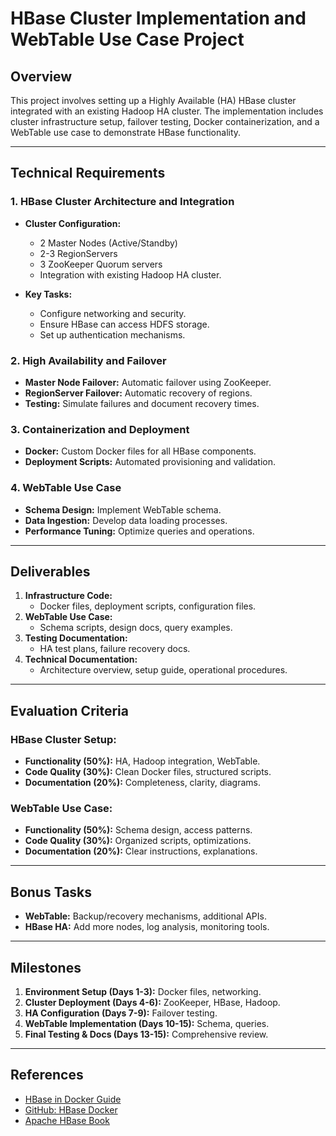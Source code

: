 # HBase Cluster Implementation and WebTable Use Case Project

## Overview
This project involves setting up a Highly Available (HA) HBase cluster integrated with an existing Hadoop HA cluster. The implementation includes cluster infrastructure setup, failover testing, Docker containerization, and a WebTable use case to demonstrate HBase functionality.

---

## Technical Requirements

### 1. HBase Cluster Architecture and Integration
- **Cluster Configuration:**
  - 2 Master Nodes (Active/Standby)
  - 2-3 RegionServers
  - 3 ZooKeeper Quorum servers
  - Integration with existing Hadoop HA cluster.

- **Key Tasks:**
  - Configure networking and security.
  - Ensure HBase can access HDFS storage.
  - Set up authentication mechanisms.

### 2. High Availability and Failover
- **Master Node Failover:** Automatic failover using ZooKeeper.
- **RegionServer Failover:** Automatic recovery of regions.
- **Testing:** Simulate failures and document recovery times.

### 3. Containerization and Deployment
- **Docker:** Custom Docker files for all HBase components.
- **Deployment Scripts:** Automated provisioning and validation.

### 4. WebTable Use Case
- **Schema Design:** Implement WebTable schema.
- **Data Ingestion:** Develop data loading processes.
- **Performance Tuning:** Optimize queries and operations.

---

## Deliverables
1. **Infrastructure Code:**
   - Docker files, deployment scripts, configuration files.
2. **WebTable Use Case:**
   - Schema scripts, design docs, query examples.
3. **Testing Documentation:**
   - HA test plans, failure recovery docs.
4. **Technical Documentation:**
   - Architecture overview, setup guide, operational procedures.

---

## Evaluation Criteria
### HBase Cluster Setup:
- **Functionality (50%):** HA, Hadoop integration, WebTable.
- **Code Quality (30%):** Clean Docker files, structured scripts.
- **Documentation (20%):** Completeness, clarity, diagrams.

### WebTable Use Case:
- **Functionality (50%):** Schema design, access patterns.
- **Code Quality (30%):** Organized scripts, optimizations.
- **Documentation (20%):** Clear instructions, explanations.

---

## Bonus Tasks
- **WebTable:** Backup/recovery mechanisms, additional APIs.
- **HBase HA:** Add more nodes, log analysis, monitoring tools.

---

## Milestones
1. **Environment Setup (Days 1-3):** Docker files, networking.
2. **Cluster Deployment (Days 4-6):** ZooKeeper, HBase, Hadoop.
3. **HA Configuration (Days 7-9):** Failover testing.
4. **WebTable Implementation (Days 10-15):** Schema, queries.
5. **Final Testing & Docs (Days 13-15):** Comprehensive review.

---

## References
- [HBase in Docker Guide](https://blog.newnius.com/setup-apache-hbase-in-docker.html)
- [GitHub: HBase Docker](https://github.com/khalidmammadov/hbase_docker)
- [Apache HBase Book](https://hbase.apache.org/book.html)

